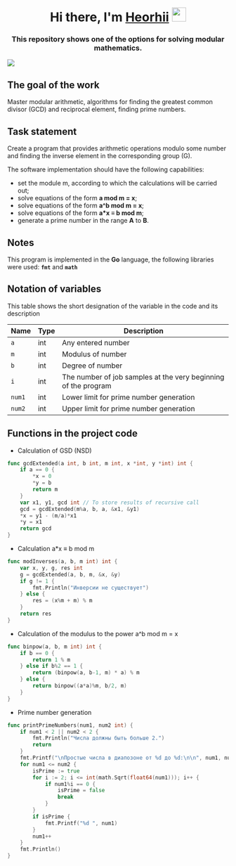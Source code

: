 <h1 align="center">Hi there, I'm <a href="https://github.com/HeorhiiZemlianko" target="_blank">Heorhii</a> 
<img src="https://github.com/blackcater/blackcater/raw/main/images/Hi.gif" height="32"/></h1>
<h3 align="center">This repository shows one of the options for solving modular mathematics.</h3>
<img src="https://badges.frapsoft.com/os/v1/open-source.svg?v=103" >

## The goal of the work
Master modular arithmetic, algorithms for finding the greatest common divisor (GCD) and reciprocal element, finding prime numbers.

## Task statement
Create a program that provides arithmetic operations modulo some number and finding the inverse element in the corresponding group (G).

The software implementation should have the following capabilities:
- set the module m, according to which the calculations will be carried out;
- solve equations of the form **a mod m = x**;
- solve equations of the form **a^b mod m = x**;
- solve equations of the form **a*x ≡ b mod m**;
- generate a prime number in the range **A** to **B**.

## Notes
This program is implemented in the **Go** language, the following libraries were used: **`fmt`** and **`math`**

## Notation of variables
This table shows the short designation of the variable in the code and its description

| Name       | Type   | Description                      |
| ---------- | ------ | -------------------------------- |
| `a` | int | Any entered number |
| `m` | int | Modulus of number  |
| `b` | int | Degree of number   |
| `i` | int | The number of job samples at the very beginning of the program |
| `num1` | int | Lower limit for prime number generation |
| `num2` | int | Upper limit for prime number generation |

## Functions in the project code

- Calculation of GSD (NSD)
``` Go
func gcdExtended(a int, b int, m int, x *int, y *int) int {
	if a == 0 {
		*x = 0
		*y = b
		return m
	}
	var x1, y1, gcd int // To store results of recursive call
	gcd = gcdExtended(m%a, b, a, &x1, &y1)
	*x = y1 - (m/a)*x1
	*y = x1
	return gcd
}
```

- Calculation a*x ≡ b mod m
``` Go
func modInverses(a, b, m int) int {
	var x, y, g, res int
	g = gcdExtended(a, b, m, &x, &y)
	if g != 1 {
		fmt.Println("Инверсии не существует")
	} else {
		res = (x%m + m) % m
	}
	return res
}
```

- Calculation of the modulus to the power a^b mod m = x
``` Go
func binpow(a, b, m int) int {
	if b == 0 {
		return 1 % m
	} else if b%2 == 1 {
		return (binpow(a, b-1, m) * a) % m
	} else {
		return binpow((a*a)%m, b/2, m)
	}
}
```

- Prime number generation
``` Go
func printPrimeNumbers(num1, num2 int) {
	if num1 < 2 || num2 < 2 {
		fmt.Println("Числа должны быть больше 2.")
		return
	}
	fmt.Printf("\nПростые числа в диапозоне от %d до %d:\n\n", num1, num2)
	for num1 <= num2 {
		isPrime := true
		for i := 2; i <= int(math.Sqrt(float64(num1))); i++ {
			if num1%i == 0 {
				isPrime = false
				break
			}
		}
		if isPrime {
			fmt.Printf("%d ", num1)
		}
		num1++
	}
	fmt.Println()
}
```
